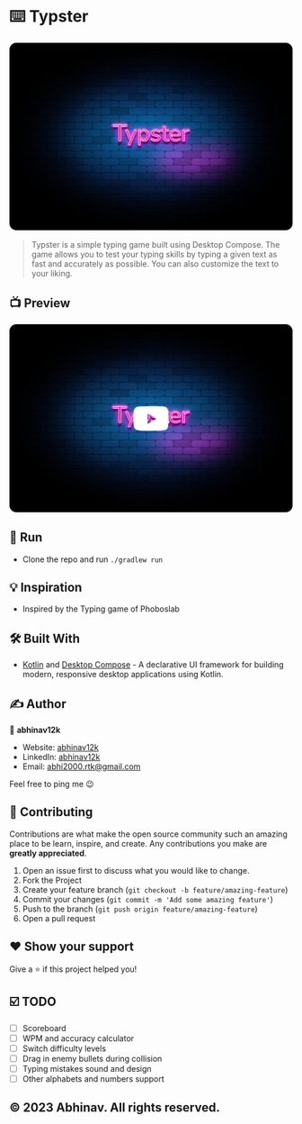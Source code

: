 # ⌨️ Typster
 
<img src="preview/typster.png"/>

> Typster is a simple typing game built using Desktop Compose. The game allows you to test your typing skills by typing a given text as fast and accurately as possible. You can also customize the text to your liking.

## 📺 Preview
[![Alt text](preview/banner_play.png)](https://youtu.be/GJDn7zIaAqk)

## 🏃 Run
- Clone the repo and run `./gradlew run`

## 💡 Inspiration
- Inspired by the Typing game of Phoboslab

## 🛠 Built With
- [Kotlin](https://kotlinlang.org/) and [Desktop Compose](https://www.jetbrains.com/lp/compose-desktop/) - A declarative UI framework for building modern, responsive desktop applications using Kotlin.

## ✍️ Author

👤 **abhinav12k**

- Website: <a href="https://abhinav12k.github.io/" target="_blank">abhinav12k</a>
- LinkedIn: <a href="https://www.linkedin.com/in/abhinav12k/">abhinav12k</a>
- Email: abhi2000.rtk@gmail.com

Feel free to ping me 😉

## 🤝 Contributing

Contributions are what make the open source community such an amazing place to be learn, inspire, and create. Any contributions you make are **greatly appreciated**.

1. Open an issue first to discuss what you would like to change.
2. Fork the Project
3. Create your feature branch (`git checkout -b feature/amazing-feature`)
4. Commit your changes (`git commit -m 'Add some amazing feature'`)
5. Push to the branch (`git push origin feature/amazing-feature`)
6. Open a pull request

## ❤ Show your support

Give a ⭐️ if this project helped you!

## ☑️ TODO

- [ ] Scoreboard
- [ ] WPM and accuracy calculator
- [ ] Switch difficulty levels
- [ ] Drag in enemy bullets during collision
- [ ] Typing mistakes sound and design
- [ ] Other alphabets and numbers support

## © 2023 Abhinav. All rights reserved.

